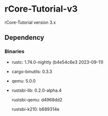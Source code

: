 # rCore-Tutorial-v3
rCore-Tutorial version 3.x

## Dependency

### Binaries

* rustc: 1.74.0-nightly (b4e54c6e3 2023-09-11)

* cargo-binutils: 0.3.3

* qemu: 5.0.0

* rustsbi-lib: 0.2.0-alpha.4

  rustsbi-qemu: d4968dd2

  rustsbi-k210: b689314e

